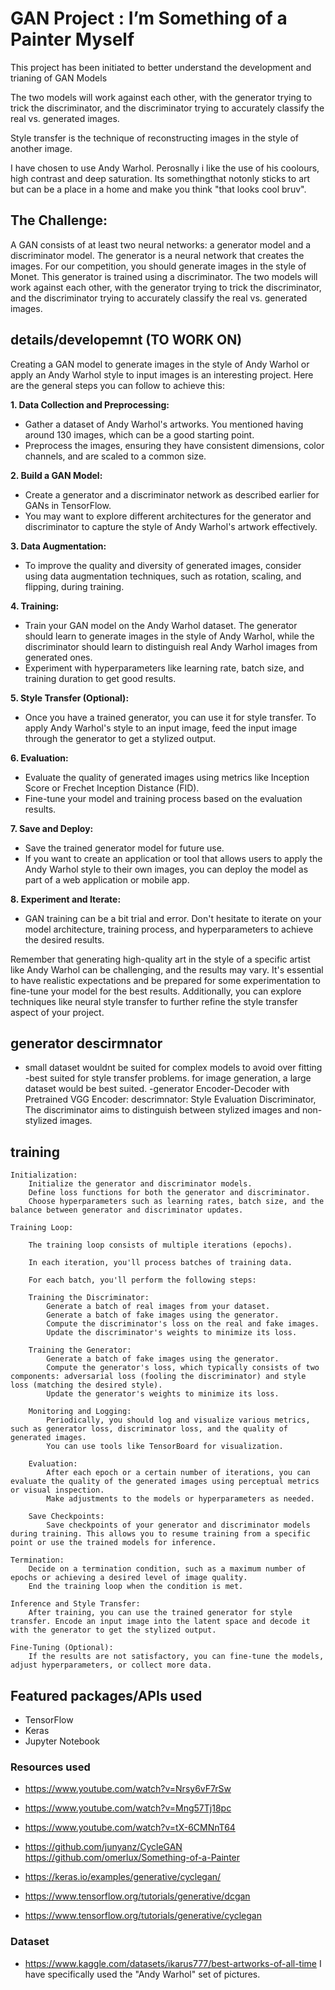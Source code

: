 # GAN Project : I’m Something of a Painter Myself
This project has been initiated to better understand the development and trianing of GAN Models

The two models will work against each other, with the generator trying to trick the discriminator, and the discriminator trying to accurately classify the real vs. generated images.

Style transfer is the technique of reconstructing images in the style of another image.

I have chosen to use Andy Warhol. Perosnally i like the use of his coolours, high contrast and deep saturation. Its somethingthat notonly sticks to art but can be a place in a home and make you think "that looks cool bruv".

## The Challenge:
A GAN consists of at least two neural networks: a generator model and a discriminator model. The generator is a neural network that creates the images. For our competition, you should generate images in the style of Monet. This generator is trained using a discriminator. The two models will work against each other, with the generator trying to trick the discriminator, and the discriminator trying to accurately classify the real vs. generated images.

## details/developemnt (TO WORK ON)

Creating a GAN model to generate images in the style of Andy Warhol or apply an Andy Warhol style to input images is an interesting project. Here are the general steps you can follow to achieve this:

**1. Data Collection and Preprocessing:**
   - Gather a dataset of Andy Warhol's artworks. You mentioned having around 130 images, which can be a good starting point.
   - Preprocess the images, ensuring they have consistent dimensions, color channels, and are scaled to a common size.

**2. Build a GAN Model:**
   - Create a generator and a discriminator network as described earlier for GANs in TensorFlow.
   - You may want to explore different architectures for the generator and discriminator to capture the style of Andy Warhol's artwork effectively.

**3. Data Augmentation:**
   - To improve the quality and diversity of generated images, consider using data augmentation techniques, such as rotation, scaling, and flipping, during training.

**4. Training:**
   - Train your GAN model on the Andy Warhol dataset. The generator should learn to generate images in the style of Andy Warhol, while the discriminator should learn to distinguish real Andy Warhol images from generated ones.
   - Experiment with hyperparameters like learning rate, batch size, and training duration to get good results.

**5. Style Transfer (Optional):**
   - Once you have a trained generator, you can use it for style transfer. To apply Andy Warhol's style to an input image, feed the input image through the generator to get a stylized output.

**6. Evaluation:**
   - Evaluate the quality of generated images using metrics like Inception Score or Frechet Inception Distance (FID).
   - Fine-tune your model and training process based on the evaluation results.

**7. Save and Deploy:**
   - Save the trained generator model for future use.
   - If you want to create an application or tool that allows users to apply the Andy Warhol style to their own images, you can deploy the model as part of a web application or mobile app.

**8. Experiment and Iterate:**
   - GAN training can be a bit trial and error. Don't hesitate to iterate on your model architecture, training process, and hyperparameters to achieve the desired results.

Remember that generating high-quality art in the style of a specific artist like Andy Warhol can be challenging, and the results may vary. It's essential to have realistic expectations and be prepared for some experimentation to fine-tune your model for the best results. Additionally, you can explore techniques like neural style transfer to further refine the style transfer aspect of your project.

## generator descirmnator
- small dataset wouldnt be suited for complex models to avoid over fitting
-best suited for style transfer problems. for image generation, a large dataset would be best suited.
-generator Encoder-Decoder with Pretrained VGG Encoder:
descrimnator: Style Evaluation Discriminator, The discriminator aims to distinguish between stylized images and non-stylized images.

## training
    Initialization:
        Initialize the generator and discriminator models.
        Define loss functions for both the generator and discriminator.
        Choose hyperparameters such as learning rates, batch size, and the balance between generator and discriminator updates.

    Training Loop:

        The training loop consists of multiple iterations (epochs).

        In each iteration, you'll process batches of training data.

        For each batch, you'll perform the following steps:

        Training the Discriminator:
            Generate a batch of real images from your dataset.
            Generate a batch of fake images using the generator.
            Compute the discriminator's loss on the real and fake images.
            Update the discriminator's weights to minimize its loss.

        Training the Generator:
            Generate a batch of fake images using the generator.
            Compute the generator's loss, which typically consists of two components: adversarial loss (fooling the discriminator) and style loss (matching the desired style).
            Update the generator's weights to minimize its loss.

        Monitoring and Logging:
            Periodically, you should log and visualize various metrics, such as generator loss, discriminator loss, and the quality of generated images.
            You can use tools like TensorBoard for visualization.

        Evaluation:
            After each epoch or a certain number of iterations, you can evaluate the quality of the generated images using perceptual metrics or visual inspection.
            Make adjustments to the models or hyperparameters as needed.

        Save Checkpoints:
            Save checkpoints of your generator and discriminator models during training. This allows you to resume training from a specific point or use the trained models for inference.

    Termination:
        Decide on a termination condition, such as a maximum number of epochs or achieving a desired level of image quality.
        End the training loop when the condition is met.

    Inference and Style Transfer:
        After training, you can use the trained generator for style transfer. Encode an input image into the latent space and decode it with the generator to get the stylized output.

    Fine-Tuning (Optional):
        If the results are not satisfactory, you can fine-tune the models, adjust hyperparameters, or collect more data.


## Featured packages/APIs used
- TensorFlow
- Keras
- Jupyter Notebook



### Resources used
- https://www.youtube.com/watch?v=Nrsy6vF7rSw
- https://www.youtube.com/watch?v=Mng57Tj18pc
- https://www.youtube.com/watch?v=tX-6CMNnT64

- https://github.com/junyanz/CycleGAN
https://github.com/omerlux/Something-of-a-Painter

- https://keras.io/examples/generative/cyclegan/

- https://www.tensorflow.org/tutorials/generative/dcgan
- https://www.tensorflow.org/tutorials/generative/cyclegan

### Dataset
 - https://www.kaggle.com/datasets/ikarus777/best-artworks-of-all-time
 I have specifically used the "Andy Warhol" set of pictures.
